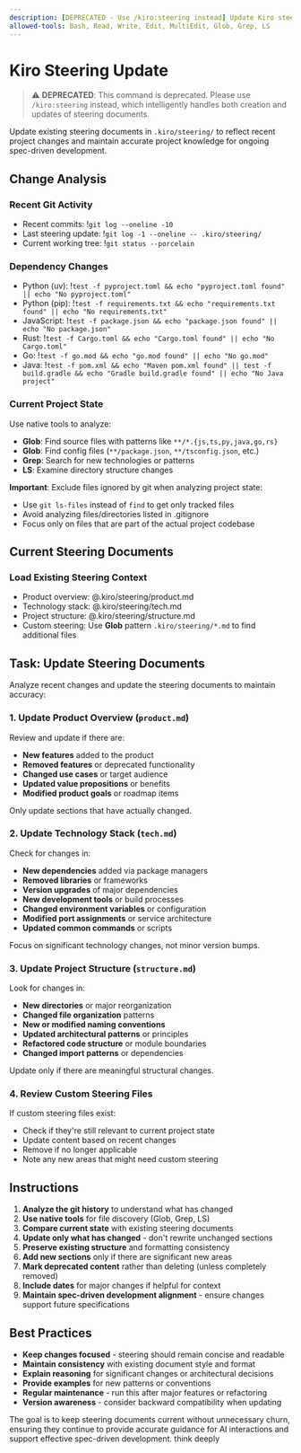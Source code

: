```yaml
---
description: [DEPRECATED - Use /kiro:steering instead] Update Kiro steering documents based on recent project changes
allowed-tools: Bash, Read, Write, Edit, MultiEdit, Glob, Grep, LS
---
```


# Kiro Steering Update

> ⚠️ **DEPRECATED**: This command is deprecated. Please use `/kiro:steering` instead, which intelligently handles both creation and updates of steering documents.

Update existing steering documents in `.kiro/steering/` to reflect recent project changes and maintain accurate project knowledge for ongoing spec-driven development.

## Change Analysis

### Recent Git Activity
- Recent commits: !`git log --oneline -10`
- Last steering update: !`git log -1 --oneline -- .kiro/steering/`
- Current working tree: !`git status --porcelain`

### Dependency Changes
- Python (uv): !`test -f pyproject.toml && echo "pyproject.toml found" || echo "No pyproject.toml"`
- Python (pip): !`test -f requirements.txt && echo "requirements.txt found" || echo "No requirements.txt"`
- JavaScript: !`test -f package.json && echo "package.json found" || echo "No package.json"`
- Rust: !`test -f Cargo.toml && echo "Cargo.toml found" || echo "No Cargo.toml"`
- Go: !`test -f go.mod && echo "go.mod found" || echo "No go.mod"`
- Java: !`test -f pom.xml && echo "Maven pom.xml found" || test -f build.gradle && echo "Gradle build.gradle found" || echo "No Java project"`

### Current Project State
Use native tools to analyze:
- **Glob**: Find source files with patterns like `**/*.{js,ts,py,java,go,rs}`
- **Glob**: Find config files (`**/package.json`, `**/tsconfig.json`, etc.)
- **Grep**: Search for new technologies or patterns
- **LS**: Examine directory structure changes

**Important**: Exclude files ignored by git when analyzing project state:
- Use `git ls-files` instead of `find` to get only tracked files
- Avoid analyzing files/directories listed in .gitignore
- Focus only on files that are part of the actual project codebase

## Current Steering Documents

### Load Existing Steering Context
- Product overview: @.kiro/steering/product.md
- Technology stack: @.kiro/steering/tech.md
- Project structure: @.kiro/steering/structure.md
- Custom steering: Use **Glob** pattern `.kiro/steering/*.md` to find additional files

## Task: Update Steering Documents

Analyze recent changes and update the steering documents to maintain accuracy:

### 1. Update Product Overview (`product.md`)
Review and update if there are:
- **New features** added to the product
- **Removed features** or deprecated functionality
- **Changed use cases** or target audience
- **Updated value propositions** or benefits
- **Modified product goals** or roadmap items

Only update sections that have actually changed.

### 2. Update Technology Stack (`tech.md`)
Check for changes in:
- **New dependencies** added via package managers
- **Removed libraries** or frameworks
- **Version upgrades** of major dependencies
- **New development tools** or build processes
- **Changed environment variables** or configuration
- **Modified port assignments** or service architecture
- **Updated common commands** or scripts

Focus on significant technology changes, not minor version bumps.

### 3. Update Project Structure (`structure.md`)
Look for changes in:
- **New directories** or major reorganization
- **Changed file organization** patterns
- **New or modified naming conventions**
- **Updated architectural patterns** or principles
- **Refactored code structure** or module boundaries
- **Changed import patterns** or dependencies

Update only if there are meaningful structural changes.

### 4. Review Custom Steering Files
If custom steering files exist:
- Check if they're still relevant to current project state
- Update content based on recent changes
- Remove if no longer applicable
- Note any new areas that might need custom steering

## Instructions

1. **Analyze the git history** to understand what has changed
2. **Use native tools** for file discovery (Glob, Grep, LS)
3. **Compare current state** with existing steering documents
4. **Update only what has changed** - don't rewrite unchanged sections
5. **Preserve existing structure** and formatting consistency
6. **Add new sections** only if there are significant new areas
7. **Mark deprecated content** rather than deleting (unless completely removed)
8. **Include dates** for major changes if helpful for context
9. **Maintain spec-driven development alignment** - ensure changes support future specifications

## Best Practices

- **Keep changes focused** - steering should remain concise and readable
- **Maintain consistency** with existing document style and format
- **Explain reasoning** for significant changes or architectural decisions
- **Provide examples** for new patterns or conventions
- **Regular maintenance** - run this after major features or refactoring
- **Version awareness** - consider backward compatibility when updating

The goal is to keep steering documents current without unnecessary churn, ensuring they continue to provide accurate guidance for AI interactions and support effective spec-driven development. think deeply